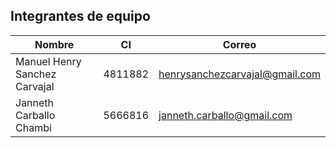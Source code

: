 ## Integrantes de equipo

| Nombre | CI | Correo |
|-|-|-|
|Manuel Henry Sanchez Carvajal|4811882|henrysanchezcarvajal@gmail.com|
|Janneth Carballo Chambi|5666816|janneth.carballo@gmail.com|